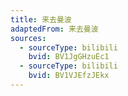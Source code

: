 ```yaml
---
title: 来去曼波
adaptedFrom: 来去曼波
sources:
  - sourceType: bilibili
    bvid: BV1JgGHzuEc1
  - sourceType: bilibili
    bvid: BV1VJEfzJEkx
---
```

